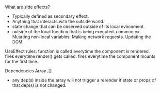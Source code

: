 What are side effects?
  - Typically defined as secondary effect.
  - Anything that interacts with the outside world.
  - state change that can be observed outside of its local evironment.
  - outside of the local function that is being executed.
common ex.
Mutating non-local variables.
Making network requests.
Updating the DOM.

UseEffect rules:
function is called everytime the component is rendered.
fires everytime render() gets called.
fires everytime the component mounts for the first time.


Dependencies Array ,[]
- any dep(s) inside the array will not trigger a rerender if state or props of that dep(s) is not changed.